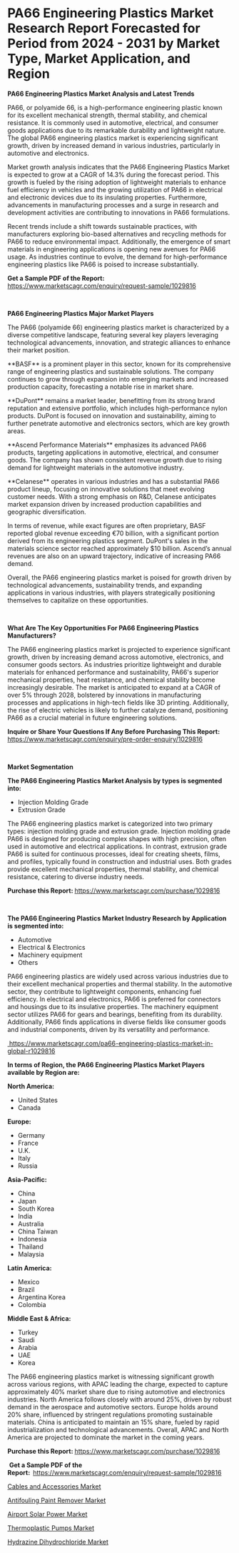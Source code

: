 <p><h1>PA66 Engineering Plastics Market Research Report Forecasted for Period from 2024 -  2031 by Market Type, Market Application, and Region</h1></p><p><strong>PA66 Engineering Plastics Market Analysis and Latest Trends</strong></p>
<p><p>PA66, or polyamide 66, is a high-performance engineering plastic known for its excellent mechanical strength, thermal stability, and chemical resistance. It is commonly used in automotive, electrical, and consumer goods applications due to its remarkable durability and lightweight nature. The global PA66 engineering plastics market is experiencing significant growth, driven by increased demand in various industries, particularly in automotive and electronics.</p><p>Market growth analysis indicates that the PA66 Engineering Plastics Market is expected to grow at a CAGR of 14.3% during the forecast period. This growth is fueled by the rising adoption of lightweight materials to enhance fuel efficiency in vehicles and the growing utilization of PA66 in electrical and electronic devices due to its insulating properties. Furthermore, advancements in manufacturing processes and a surge in research and development activities are contributing to innovations in PA66 formulations.</p><p>Recent trends include a shift towards sustainable practices, with manufacturers exploring bio-based alternatives and recycling methods for PA66 to reduce environmental impact. Additionally, the emergence of smart materials in engineering applications is opening new avenues for PA66 usage. As industries continue to evolve, the demand for high-performance engineering plastics like PA66 is poised to increase substantially.</p></p>
<p><strong>Get a Sample PDF of the Report:&nbsp;</strong> <a href="https://www.marketscagr.com/enquiry/request-sample/1029816?utm_campaign=1693&utm_medium=2&utm_source=Github&utm_content=ia&utm_term=18102024&utm_id=pa66-engineering-plastics">https://www.marketscagr.com/enquiry/request-sample/1029816</a></p>
<p>&nbsp;</p>
<p><strong>PA66 Engineering Plastics Major Market Players</strong></p>
<p><p>The PA66 (polyamide 66) engineering plastics market is characterized by a diverse competitive landscape, featuring several key players leveraging technological advancements, innovation, and strategic alliances to enhance their market position. </p><p>**BASF** is a prominent player in this sector, known for its comprehensive range of engineering plastics and sustainable solutions. The company continues to grow through expansion into emerging markets and increased production capacity, forecasting a notable rise in market share.</p><p>**DuPont** remains a market leader, benefitting from its strong brand reputation and extensive portfolio, which includes high-performance nylon products. DuPont is focused on innovation and sustainability, aiming to further penetrate automotive and electronics sectors, which are key growth areas. </p><p>**Ascend Performance Materials** emphasizes its advanced PA66 products, targeting applications in automotive, electrical, and consumer goods. The company has shown consistent revenue growth due to rising demand for lightweight materials in the automotive industry.</p><p>**Celanese** operates in various industries and has a substantial PA66 product lineup, focusing on innovative solutions that meet evolving customer needs. With a strong emphasis on R&D, Celanese anticipates market expansion driven by increased production capabilities and geographic diversification.</p><p>In terms of revenue, while exact figures are often proprietary, BASF reported global revenue exceeding €70 billion, with a significant portion derived from its engineering plastics segment. DuPont's sales in the materials science sector reached approximately $10 billion. Ascend’s annual revenues are also on an upward trajectory, indicative of increasing PA66 demand. </p><p>Overall, the PA66 engineering plastics market is poised for growth driven by technological advancements, sustainability trends, and expanding applications in various industries, with players strategically positioning themselves to capitalize on these opportunities.</p></p>
<p>&nbsp;</p>
<p><strong>What Are The Key Opportunities For PA66 Engineering Plastics Manufacturers?</strong></p>
<p><p>The PA66 engineering plastics market is projected to experience significant growth, driven by increasing demand across automotive, electronics, and consumer goods sectors. As industries prioritize lightweight and durable materials for enhanced performance and sustainability, PA66's superior mechanical properties, heat resistance, and chemical stability become increasingly desirable. The market is anticipated to expand at a CAGR of over 5% through 2028, bolstered by innovations in manufacturing processes and applications in high-tech fields like 3D printing. Additionally, the rise of electric vehicles is likely to further catalyze demand, positioning PA66 as a crucial material in future engineering solutions.</p></p>
<p><strong>Inquire or Share Your Questions If Any Before Purchasing This Report:</strong> <a href="https://www.marketscagr.com/enquiry/pre-order-enquiry/1029816?utm_campaign=1693&utm_medium=2&utm_source=Github&utm_content=ia&utm_term=18102024&utm_id=pa66-engineering-plastics">https://www.marketscagr.com/enquiry/pre-order-enquiry/1029816</a></p>
<p>&nbsp;</p>
<p><strong>Market Segmentation</strong></p>
<p><strong>The PA66 Engineering Plastics Market Analysis by types is segmented into:</strong></p>
<p><ul><li>Injection Molding Grade</li><li>Extrusion Grade</li></ul></p>
<p><p>The PA66 engineering plastics market is categorized into two primary types: injection molding grade and extrusion grade. Injection molding grade PA66 is designed for producing complex shapes with high precision, often used in automotive and electrical applications. In contrast, extrusion grade PA66 is suited for continuous processes, ideal for creating sheets, films, and profiles, typically found in construction and industrial uses. Both grades provide excellent mechanical properties, thermal stability, and chemical resistance, catering to diverse industry needs.</p></p>
<p><strong>Purchase this Report:&nbsp;</strong><a href="https://www.marketscagr.com/purchase/1029816?utm_campaign=1693&utm_medium=2&utm_source=Github&utm_content=ia&utm_term=18102024&utm_id=pa66-engineering-plastics">https://www.marketscagr.com/purchase/1029816</a></p>
<p>&nbsp;</p>
<p><strong>The PA66 Engineering Plastics Market Industry Research by Application is segmented into:</strong></p>
<p><ul><li>Automotive</li><li>Electrical & Electronics</li><li>Machinery equipment</li><li>Others</li></ul></p>
<p><p>PA66 engineering plastics are widely used across various industries due to their excellent mechanical properties and thermal stability. In the automotive sector, they contribute to lightweight components, enhancing fuel efficiency. In electrical and electronics, PA66 is preferred for connectors and housings due to its insulative properties. The machinery equipment sector utilizes PA66 for gears and bearings, benefiting from its durability. Additionally, PA66 finds applications in diverse fields like consumer goods and industrial components, driven by its versatility and performance.</p></p>
<p><a href="https://www.marketscagr.com/pa66-engineering-plastics-market-in-global-r1029816?utm_campaign=1693&utm_medium=2&utm_source=Github&utm_content=ia&utm_term=18102024&utm_id=pa66-engineering-plastics">&nbsp;https://www.marketscagr.com/pa66-engineering-plastics-market-in-global-r1029816</a></p>
<p><strong>In terms of Region, the PA66 Engineering Plastics Market Players available by Region are:</strong></p>
<p>
    <p> <strong> North America: </strong>
        <ul>
            <li>United States</li>
            <li>Canada</li>
        </ul>
        </p> 
    <p> <strong> Europe: </strong>
        <ul>
            <li>Germany</li>
            <li>France</li>
            <li>U.K.</li>
            <li>Italy</li>
            <li>Russia</li>
        </ul>
        </p> 
    <p> <strong> Asia-Pacific: </strong>
        <ul>
            <li>China</li>
            <li>Japan</li>
            <li>South Korea</li>
            <li>India</li>
            <li>Australia</li>
            <li>China Taiwan</li>
            <li>Indonesia</li>
            <li>Thailand</li>
            <li>Malaysia</li>
        </ul>
        </p> 
    <p> <strong> Latin America: </strong>
        <ul>
            <li>Mexico</li>
            <li>Brazil</li>
            <li>Argentina Korea</li>
            <li>Colombia</li>
        </ul>
        </p> 
    <p> <strong> Middle East & Africa: </strong>
        <ul>
            <li>Turkey</li>
            <li>Saudi</li>
            <li>Arabia</li>
            <li>UAE</li>
            <li>Korea</li>
        </ul>
    </p>
    </p>
<p><p>The PA66 engineering plastics market is witnessing significant growth across various regions, with APAC leading the charge, expected to capture approximately 40% market share due to rising automotive and electronics industries. North America follows closely with around 25%, driven by robust demand in the aerospace and automotive sectors. Europe holds around 20% share, influenced by stringent regulations promoting sustainable materials. China is anticipated to maintain an 15% share, fueled by rapid industrialization and technological advancements. Overall, APAC and North America are projected to dominate the market in the coming years.</p></p>
<p><strong>Purchase this Report: </strong><a href="https://www.marketscagr.com/purchase/1029816?utm_campaign=1693&utm_medium=2&utm_source=Github&utm_content=ia&utm_term=18102024&utm_id=pa66-engineering-plastics">https://www.marketscagr.com/purchase/1029816</a></p>
<p>&nbsp;<strong>Get a Sample PDF of the Report:&nbsp;&nbsp;</strong><a href="https://www.marketscagr.com/enquiry/request-sample/1029816?utm_campaign=1693&utm_medium=2&utm_source=Github&utm_content=ia&utm_term=18102024&utm_id=pa66-engineering-plastics">https://www.marketscagr.com/enquiry/request-sample/1029816</a></p>
<p><strong></strong></p>
<p><p><a href="https://www.linkedin.com/pulse/global-cables-accessories-industry-research-report-competitive-4mmoc?utm_campaign=1693&utm_medium=2&utm_source=Github&utm_content=ia&utm_term=18102024&utm_id=pa66-engineering-plastics">Cables and Accessories Market</a></p><p><a href="https://medium.com/@stumpefzclearez/the-antifouling-paint-remover-market-refracting-market-trends-and-consumer-behaviors-2024-2031-5391f9869c44?utm_campaign=1693&utm_medium=2&utm_source=Github&utm_content=ia&utm_term=18102024&utm_id=pa66-engineering-plastics">Antifouling Paint Remover Market</a></p><p><a href="https://www.linkedin.com/pulse/navigating-global-airport-solar-power-market-landscape-trends-gdzic?utm_campaign=1693&utm_medium=2&utm_source=Github&utm_content=ia&utm_term=18102024&utm_id=pa66-engineering-plastics">Airport Solar Power Market</a></p><p><a href="https://issuu.com/reportprime-2/docs/thermoplastic-pumps-market-size-203_9b06669f47d088?utm_campaign=1693&utm_medium=2&utm_source=Github&utm_content=ia&utm_term=18102024&utm_id=pa66-engineering-plastics">Thermoplastic Pumps Market</a></p><p><a href="https://medium.com/@jodeesniderrb/influencing-factors-in-the-hydrazine-dihydrochloride-market-insights-and-growth-projections-9b7ccce88b70?utm_campaign=1693&utm_medium=2&utm_source=Github&utm_content=ia&utm_term=18102024&utm_id=pa66-engineering-plastics">Hydrazine Dihydrochloride Market</a></p></p>
